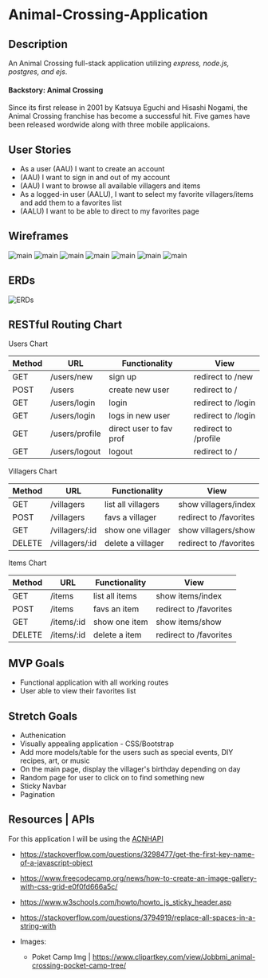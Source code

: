 # Animal-Crossing-Application

## Description

An Animal Crossing full-stack application utilizing <i>express, node.js, postgres, and ejs</i>.

#### Backstory: Animal Crossing

Since its first release in 2001 by Katsuya Eguchi and Hisashi Nogami, the Animal Crossing franchise has become a successful hit. Five games have been released wordwide along with three mobile applicaions. 

## User Stories

* As a user (AAU) I want to create an account
* (AAU) I want to sign in and out of my account
* (AAU) I want to browse all available villagers and items
* As a logged-in user (AALU), I want to select my favorite villagers/items and add them to a favorites list
* (AALU) I want to be able to direct to my favorites page

## Wireframes


![main](/public/imgs/Main.PNG)
![main](/public/imgs/submitform.PNG)
![main](/public/imgs/villagertab.PNG)
![main](/public/imgs/villagerdetail.PNG)
![main](/public/imgs/itemtab.PNG)
![main](/public/imgs/itemdetail.PNG)
![main](/public/imgs/favoritetab.PNG)

## ERDs

![ERDs](/public/imgs/ERD.PNG)

## RESTful Routing Chart
Users Chart

| Method  | URL             | Functionality           | View                 |
| ------- | ----------      | --------------          | -------------------  |
| GET     | /users/new      | sign up                 | redirect to /new     |
| POST    | /users          | create new user         | redirect to /        |
| GET     | /users/login    | login                   | redirect to /login   |
| GET     | /users/login    | logs in new user        | redirect to /login   |
| GET     | /users/profile  | direct user to fav prof | redirect to /profile |
| GET     | /users/logout   | logout                  | redirect to /        |


Villagers Chart

| Method  | URL             | Functionality      | View                   |
| ------- | ----------      | --------------     | -----------------------|
| GET     | /villagers      | list all villagers | show villagers/index   |
| POST    | /villagers      | favs a villager    | redirect to /favorites |
| GET     | /villagers/:id  | show one villager  | show villagers/show    |
| DELETE  | /villagers/:id  | delete a villager  | redirect to /favorites |



Items Chart

| Method  | URL         | Functionality  | View                   |
| ------- | ----------  | -------------- | ---------------------- |
| GET     | /items      | list all items | show items/index       |
| POST    | /items      | favs an item   | redirect to /favorites |
| GET     | /items/:id  | show one item  | show items/show        |
| DELETE  | /items/:id  | delete a item  | redirect to /favorites |

## MVP Goals

* Functional application with all working routes
* User able to view their favorites list

## Stretch Goals

* Authenication
* Visually appealing application - CSS/Bootstrap
* Add more models/table for the users such as special events, DIY recipes, art, or music
* On the main page, display the villager's birthday depending on day
* Random page for user to click on to find something new
* Sticky Navbar
* Pagination


## Resources | APIs

For this application I will be using the [ACNHAPI](http://achnapi.com/)

  * https://stackoverflow.com/questions/3298477/get-the-first-key-name-of-a-javascript-object
  * https://www.freecodecamp.org/news/how-to-create-an-image-gallery-with-css-grid-e0f0fd666a5c/
  * https://www.w3schools.com/howto/howto_js_sticky_header.asp
  * https://stackoverflow.com/questions/3794919/replace-all-spaces-in-a-string-with
  
* Images:
  * Poket Camp Img | https://www.clipartkey.com/view/Jobbmi_animal-crossing-pocket-camp-tree/

